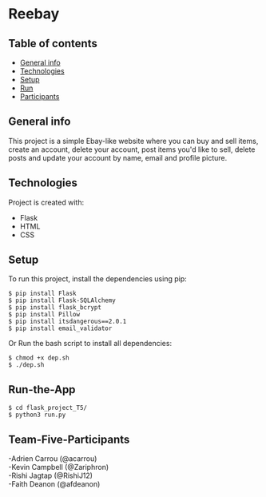 # Reebay
## Table of contents
* [General info](#general-info)
* [Technologies](#technologies)
* [Setup](#setup)
* [Run](#run-the-app)
* [Participants](#team-five-participants)

## General info
This project is a simple Ebay-like website where you can buy and sell items, create an account, delete your account, post items you'd like to sell, delete posts and update your account by name, email and profile picture.
	
## Technologies
Project is created with:
* Flask
* HTML
* CSS
	
## Setup
To run this project, install the dependencies using pip:
```
$ pip install Flask
$ pip install Flask-SQLAlchemy
$ pip install flask_bcrypt
$ pip install Pillow
$ pip install itsdangerous==2.0.1
$ pip install email_validator
```
Or Run the bash script to install all dependencies:
```
$ chmod +x dep.sh
$ ./dep.sh
```
## Run-the-App
```
$ cd flask_project_T5/
$ python3 run.py
```

## Team-Five-Participants
-Adrien Carrou (@acarrou)<br/>
-Kevin Campbell (@Zariphron)<br/>
-Rishi Jagtap (@RishiJ12)<br/>
-Faith Deanon (@afdeanon)
